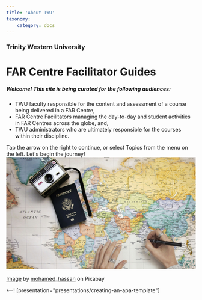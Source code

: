 ```yaml
---
title: 'About TWU'
taxonomy:
    category: docs
---
```


### Trinity Western University

# FAR Centre Facilitator Guides

##### Welcome! This site is being curated for the following audiences:
- TWU faculty responsible for the content and assessment of a course being delivered in a FAR Centre,
- FAR Centre Facilitators managing the day-to-day and student activities in FAR Centres across the globe, and,
- TWU administrators who are ultimately responsible for the courses within their discipline.

Tap the arrow on the right to continue, or select Topics from the menu on the left. Let's begin the journey!
![](map-3578213_1920.jpg)

<a href="https://pixabay.com/photos/map-travel-travel-map-explore-3578213/">Image</a> by <a href="https://pixabay.com/users/mohamed_hassan-5229782/">mohamed_hassan</a> on Pixabay

<--!
[presentation="presentations/creating-an-apa-template"]
